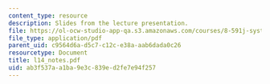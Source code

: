 ```yaml
---
content_type: resource
description: Slides from the lecture presentation.
file: https://ol-ocw-studio-app-qa.s3.amazonaws.com/courses/8-591j-systems-biology-fall-2004/ab3f537aa1ba9e3c839ed2fe7e94f257_l14_notes.pdf
file_type: application/pdf
parent_uid: c9564d6a-d5c7-c12c-e38a-aab6dada0c26
resourcetype: Document
title: l14_notes.pdf
uid: ab3f537a-a1ba-9e3c-839e-d2fe7e94f257
---
```

